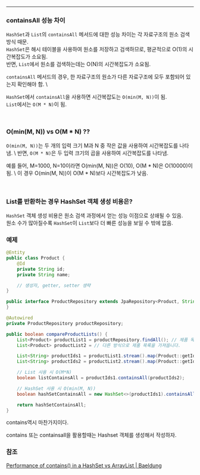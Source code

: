 ***

### containsAll 성능 차이

`HashSet`과 `List`의 `containsAll` 메서드에 대한 성능 차이는 각 자료구조의 원소 검색 방식 때문. \
`HashSet`은 해시 테이블을 사용하여 원소를 저장하고 검색하므로, 평균적으로 O(1)의 시간복잡도가 소요됨. \
반면, `List`에서 원소를 검색하는데는 O(N)의 시간복잡도가 소요됨.

`containsAll` 메서드의 경우, 한 자료구조의 원소가 다른 자료구조에 모두 포함되어 있는지 확인해야 함. \

`HashSet`에서 `containsAll`을 사용하면 시간복잡도는 `O(min(M, N))`이 됨. \
`List`에서는 `O(M * N)`이 됨.

<br>

### O(min(M, N)) vs  O(M * N) ??

`O(min(M, N))`는 두 개의 입력 크기 M과 N 중 작은 값을 사용하여 시간복잡도를 나타냄. \ 
반면, `O(M * N)`은 두 입력 크기의 곱을 사용하여 시간복잡도를 나타냄.

예를 들어, M=1000, N=10이라면 O(min(M, N))은 O(10), O(M * N)은 O(10000)이 됨. \ 
이 경우 O(min(M, N))이 O(M * N)보다 시간복잡도가 낮음.

<br>

### List를 반환하는 경우 HashSet 객체 생성 비용은?

`HashSet` 객체 생성 비용은 원소 검색 과정에서 얻는 성능 이점으로 상쇄될 수 있음. \
원소 수가 많아질수록 `HashSet`이 `List`보다 더 빠른 성능을 보일 수 밖에 없음.

### 예제

```java
@Entity
public class Product {
    @Id
    private String id;
    private String name;

    // 생성자, getter, setter 생략
}

public interface ProductRepository extends JpaRepository<Product, String> {
}

```

```java
@Autowired
private ProductRepository productRepository;

public boolean compareProductLists() {
    List<Product> productList1 = productRepository.findAll(); // 제품 목록을 가져옵니다.
    List<Product> productList2 = // 다른 방식으로 제품 목록을 가져옵니다.

    List<String> productIds1 = productList1.stream().map(Product::getId).collect(Collectors.toList());
    List<String> productIds2 = productList2.stream().map(Product::getId).collect(Collectors.toList());

    // List 사용 시 O(M*N)
    boolean listContainsAll = productIds1.containsAll(productIds2);

    // HashSet 사용 시 O(min(M, N))
    boolean hashSetContainsAll = new HashSet<>(productIds1).containsAll(productIds2);

    return hashSetContainsAll;
}

```

contains역시 마찬가지이다.

contains 또는 containsall을 활용할때는 Hashset 객체를 생성해서 작성하자.


### 참조

[Performance of contains() in a HashSet vs ArrayList | Baeldung](https://www.baeldung.com/java-hashset-arraylist-contains-performance)

